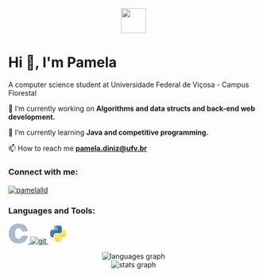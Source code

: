 <div align="center">
  <img src="https://i.gifer.com/4OKl.gif" height="50" width="50" />
</div>

<h1>Hi 👋, I'm Pamela</h1>

  A computer science student at Universidade Federal de Viçosa - Campus Florestal

🔭 I’m currently working on **Algorithms and data structs and back-end web development.**

🌱 I’m currently learning **Java and competitive programming.**

📫 How to reach me **pamela.diniz@ufv.br**

<h3 align="left">Connect with me:</h3>
<p align="left">
<a href="https://linkedin.com/in/pamelalld" target="blank"><img align="center" src="https://raw.githubusercontent.com/rahuldkjain/github-profile-readme-generator/master/src/images/icons/Social/linked-in-alt.svg" alt="pamelalld" height="30" width="40" /></a>
</p>

<h3 align="left">Languages and Tools:</h3>
<p align="left"> <a href="https://www.cprogramming.com/" target="_blank" rel="noreferrer"> <img src="https://raw.githubusercontent.com/devicons/devicon/master/icons/c/c-original.svg" alt="c" width="40" height="40"/> </a> <a href="https://git-scm.com/" target="_blank" rel="noreferrer"> <img src="https://www.vectorlogo.zone/logos/git-scm/git-scm-icon.svg" alt="git" width="40" height="40"/> </a> <a href="https://www.python.org" target="_blank" rel="noreferrer"> <img src="https://raw.githubusercontent.com/devicons/devicon/master/icons/python/python-original.svg" alt="python" width="40" height="40"/> </a> </p>

<div align="center">
  <img src="https://github-readme-stats.vercel.app/api/top-langs?username=pamelalld&locale=en&hide_title=false&layout=compact&card_width=320&langs_count=5&theme=dracula&hide_border=false" height="150" alt="languages graph" />
</div>

<div align="center">
  <img src="https://github-readme-stats.vercel.app/api?username=pamelalld&hide_title=false&hide_rank=false&show_icons=true&include_all_commits=true&count_private=true&disable_animations=false&theme=dracula&locale=en&hide_border=false" height="150" alt="stats graph" />
</div>

